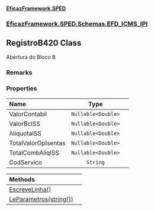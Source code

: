 #### [EficazFramework.SPED](EficazFrameworkSPED.md 'EficazFramework SPED')
### [EficazFramework.SPED.Schemas.EFD_ICMS_IPI](EficazFramework.SPED.Schemas.EFD_ICMS_IPI.md 'EficazFramework.SPED.Schemas.EFD_ICMS_IPI')

## RegistroB420 Class

Abertura do Bloco B

### Remarks
### Properties

| Name | Type | |
| :--- | :---: | :--- |
| ValorContabil | `Nullable<Double>` |  |
| ValorBcISS | `Nullable<Double>` |  |
| AliquotaISS | `Nullable<Double>` |  |
| TotalValorOpIsentas | `Nullable<Double>` |  |
| TotalCombAliqISS | `Nullable<Double>` |  |
| CodServico | `String` |  |

| Methods | |
| :--- | :--- |
| [EscreveLinha()](EficazFramework.SPED.Schemas.EFD_ICMS_IPI/RegistroB420/EscreveLinha().md 'EficazFramework.SPED.Schemas.EFD_ICMS_IPI.RegistroB420.EscreveLinha()') | |
| [LeParametros(string[])](EficazFramework.SPED.Schemas.EFD_ICMS_IPI/RegistroB420/LeParametros(string[]).md 'EficazFramework.SPED.Schemas.EFD_ICMS_IPI.RegistroB420.LeParametros(string[])') | |
